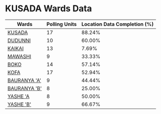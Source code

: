 
# KUSADA Wards Data

| Wards | Polling Units | Location Data Completion (%) |
| ---- | ----- | ------- |
| [KUSADA](./wards/5064-kusada) | 17 | 88.24% |
| [DUDUNNI](./wards/5065-dudunni) | 10 | 60.00% |
| [KAIKAI](./wards/5066-kaikai) | 13 | 7.69% |
| [MAWASHI](./wards/5067-mawashi) | 9 | 33.33% |
| [BOKO](./wards/5068-boko) | 14 | 57.14% |
| [KOFA](./wards/5069-kofa) | 17 | 52.94% |
| [BAURANYA 'A'](./wards/5070-bauranya-'a') | 9 | 44.44% |
| [BAURANYA 'B'](./wards/5071-bauranya-'b') | 8 | 25.00% |
| [YASHE 'A](./wards/5072-yashe-'a) | 8 | 50.00% |
| [YASHE 'B'](./wards/5073-yashe-'b') | 9 | 66.67% |





